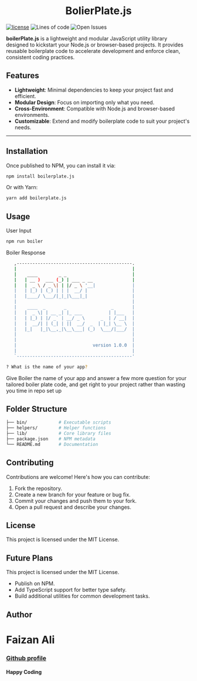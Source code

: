 <h1 align="center">BolierPlate.js</h1>

[![license](https://img.shields.io/badge/license-MIT-blue.svg)](https://github.com/mui/material-ui/blob/HEAD/LICENSE)
![Lines of code](https://img.shields.io/tokei/lines/github/alifaizan786-op/Code_Quiz?style=plastic)
![Open Issues](https://img.shields.io/github/issues/alifaizan786-op/MaileX)

**boilerPlate.js** is a lightweight and modular JavaScript utility library designed to kickstart your Node.js or browser-based projects. It provides reusable boilerplate code to accelerate development and enforce clean, consistent coding practices.

## Features

- **Lightweight**: Minimal dependencies to keep your project fast and efficient.
- **Modular Design**: Focus on importing only what you need.
- **Cross-Environment**: Compatible with Node.js and browser-based environments.
- **Customizable**: Extend and modify boilerplate code to suit your project's needs.

---

## Installation

Once published to NPM, you can install it via:

```bash
npm install boilerplate.js
```

Or with Yarn:

```bash
yarn add boilerplate.js
```

## Usage

User Input

```bash
npm run boiler
```

Boiler Response

```bash
   ,--------------------------------------------.
   |                                            |
   |    ____        _ _                         |
   |   | __ )  ___ (_) | ___ _ __               |
   |   |  _ \ / _ \| | |/ _ \ '__|              |
   |   | |_) | (_) | | |  __/ |                 |
   |   |____/ \___/|_|_|\___|_|                 |
   |                                            |
   |    ____  _       _                 _       |
   |   |  _ \| | __ _| |_ ___          | |___   |
   |   | |_) | |/ _` | __/ _ \      _  | / __|  |
   |   |  __/| | (_| | ||  __/  _  | |_| \__ \  |
   |   |_|   |_|\__,_|\__\___| (_)  \___/|___/  |
   |                                            |
   |                                            |
   |                             version 1.0.0  |
   |                                            |
   `--------------------------------------------'

? What is the name of your app?
```

Give Boiler the name of your app and answer a few more question for your tailored boiler plate code, and get right to your project rather than wasting you time in repo set up

## Folder Structure

```bash
├── bin/            # Executable scripts
├── helpers/        # Helper functions
├── lib/            # Core library files
├── package.json    # NPM metadata
└── README.md       # Documentation
```

## Contributing

Contributions are welcome! Here's how you can contribute:

<ol>
    <li>
        Fork the repository.
    </li>
    <li>
       Create a new branch for your feature or bug fix.
    </li>
    <li>
        Commit your changes and push them to your fork.
    </li>
    <li>
        Open a pull request and describe your changes.
    </li>
</ol>

## License

This project is licensed under the MIT License.

## Future Plans

This project is licensed under the MIT License.

<ul>
    <li>
        Publish on NPM.
    </li>
    <li>
       Add TypeScript support for better type safety.
    </li>
    <li>
        Build additional utilities for common development tasks.
    </li>
</ul>

## Author

# Faizan Ali

### <a href="https://github.com/alifaizan786-op">Github profile</a>

#### Happy Coding
